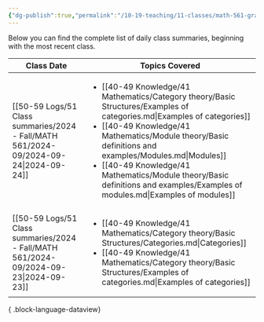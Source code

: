 ```yaml
---
{"dg-publish":true,"permalink":"/10-19-teaching/11-classes/math-561-graduate-algebra/2024-fall/daily-class-summaries/","updated":"2024-09-25T15:34:20-07:00"}
---
```


Below you can find the complete list of daily class summaries, beginning with the most recent class.

| Class Date                                                                               | Topics Covered                                                                                                                                                                                                                                                                                                                                                                             |
| ---------------------------------------------------------------------------------------- | ------------------------------------------------------------------------------------------------------------------------------------------------------------------------------------------------------------------------------------------------------------------------------------------------------------------------------------------------------------------------------------------ |
| [[50-59 Logs/51 Class summaries/2024 - Fall/MATH 561/2024-09/2024-09-24\|2024-09-24]] | <ul><li>[[40-49 Knowledge/41 Mathematics/Category theory/Basic Structures/Examples of categories.md\\|Examples of categories]]</li><li>[[40-49 Knowledge/41 Mathematics/Module theory/Basic definitions and examples/Modules.md\\|Modules]]</li><li>[[40-49 Knowledge/41 Mathematics/Module theory/Basic definitions and examples/Examples of modules.md\\|Examples of modules]]</li></ul> |
| [[50-59 Logs/51 Class summaries/2024 - Fall/MATH 561/2024-09/2024-09-23\|2024-09-23]] | <ul><li>[[40-49 Knowledge/41 Mathematics/Category theory/Basic Structures/Categories.md\\|Categories]]</li><li>[[40-49 Knowledge/41 Mathematics/Category theory/Basic Structures/Examples of categories.md\\|Examples of categories]]</li></ul>                                                                                                                                            |

{ .block-language-dataview}